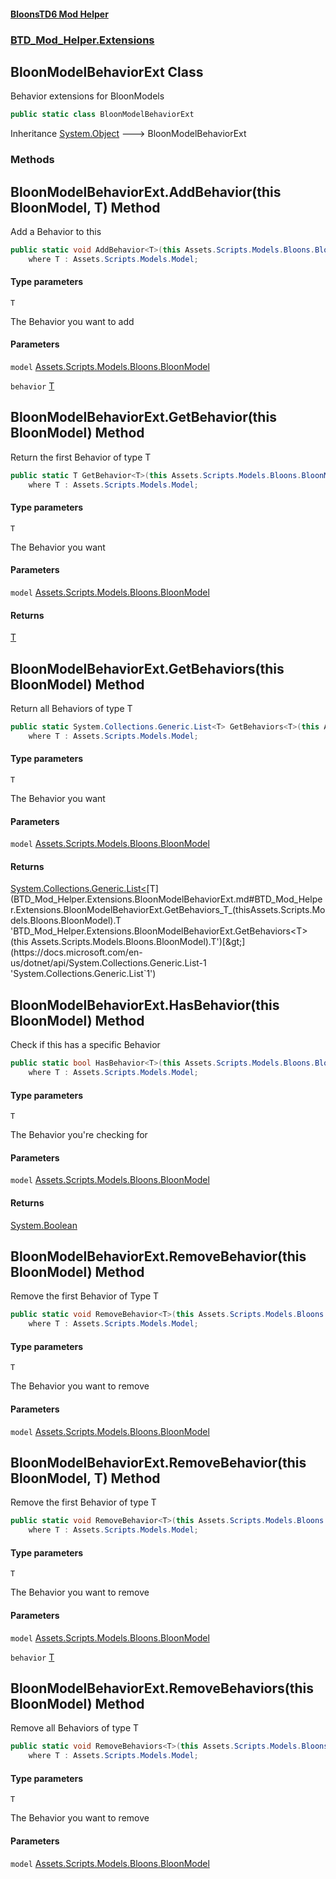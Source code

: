 #### [BloonsTD6 Mod Helper](README.md 'README')
### [BTD_Mod_Helper.Extensions](README.md#BTD_Mod_Helper.Extensions 'BTD_Mod_Helper.Extensions')

## BloonModelBehaviorExt Class

Behavior extensions for BloonModels

```csharp
public static class BloonModelBehaviorExt
```

Inheritance [System.Object](https://docs.microsoft.com/en-us/dotnet/api/System.Object 'System.Object') &#129106; BloonModelBehaviorExt
### Methods

<a name='BTD_Mod_Helper.Extensions.BloonModelBehaviorExt.AddBehavior_T_(thisAssets.Scripts.Models.Bloons.BloonModel,T)'></a>

## BloonModelBehaviorExt.AddBehavior<T>(this BloonModel, T) Method

Add a Behavior to this

```csharp
public static void AddBehavior<T>(this Assets.Scripts.Models.Bloons.BloonModel model, T behavior)
    where T : Assets.Scripts.Models.Model;
```
#### Type parameters

<a name='BTD_Mod_Helper.Extensions.BloonModelBehaviorExt.AddBehavior_T_(thisAssets.Scripts.Models.Bloons.BloonModel,T).T'></a>

`T`

The Behavior you want to add
#### Parameters

<a name='BTD_Mod_Helper.Extensions.BloonModelBehaviorExt.AddBehavior_T_(thisAssets.Scripts.Models.Bloons.BloonModel,T).model'></a>

`model` [Assets.Scripts.Models.Bloons.BloonModel](https://docs.microsoft.com/en-us/dotnet/api/Assets.Scripts.Models.Bloons.BloonModel 'Assets.Scripts.Models.Bloons.BloonModel')

<a name='BTD_Mod_Helper.Extensions.BloonModelBehaviorExt.AddBehavior_T_(thisAssets.Scripts.Models.Bloons.BloonModel,T).behavior'></a>

`behavior` [T](BTD_Mod_Helper.Extensions.BloonModelBehaviorExt.md#BTD_Mod_Helper.Extensions.BloonModelBehaviorExt.AddBehavior_T_(thisAssets.Scripts.Models.Bloons.BloonModel,T).T 'BTD_Mod_Helper.Extensions.BloonModelBehaviorExt.AddBehavior<T>(this Assets.Scripts.Models.Bloons.BloonModel, T).T')

<a name='BTD_Mod_Helper.Extensions.BloonModelBehaviorExt.GetBehavior_T_(thisAssets.Scripts.Models.Bloons.BloonModel)'></a>

## BloonModelBehaviorExt.GetBehavior<T>(this BloonModel) Method

Return the first Behavior of type T

```csharp
public static T GetBehavior<T>(this Assets.Scripts.Models.Bloons.BloonModel model)
    where T : Assets.Scripts.Models.Model;
```
#### Type parameters

<a name='BTD_Mod_Helper.Extensions.BloonModelBehaviorExt.GetBehavior_T_(thisAssets.Scripts.Models.Bloons.BloonModel).T'></a>

`T`

The Behavior you want
#### Parameters

<a name='BTD_Mod_Helper.Extensions.BloonModelBehaviorExt.GetBehavior_T_(thisAssets.Scripts.Models.Bloons.BloonModel).model'></a>

`model` [Assets.Scripts.Models.Bloons.BloonModel](https://docs.microsoft.com/en-us/dotnet/api/Assets.Scripts.Models.Bloons.BloonModel 'Assets.Scripts.Models.Bloons.BloonModel')

#### Returns
[T](BTD_Mod_Helper.Extensions.BloonModelBehaviorExt.md#BTD_Mod_Helper.Extensions.BloonModelBehaviorExt.GetBehavior_T_(thisAssets.Scripts.Models.Bloons.BloonModel).T 'BTD_Mod_Helper.Extensions.BloonModelBehaviorExt.GetBehavior<T>(this Assets.Scripts.Models.Bloons.BloonModel).T')

<a name='BTD_Mod_Helper.Extensions.BloonModelBehaviorExt.GetBehaviors_T_(thisAssets.Scripts.Models.Bloons.BloonModel)'></a>

## BloonModelBehaviorExt.GetBehaviors<T>(this BloonModel) Method

Return all Behaviors of type T

```csharp
public static System.Collections.Generic.List<T> GetBehaviors<T>(this Assets.Scripts.Models.Bloons.BloonModel model)
    where T : Assets.Scripts.Models.Model;
```
#### Type parameters

<a name='BTD_Mod_Helper.Extensions.BloonModelBehaviorExt.GetBehaviors_T_(thisAssets.Scripts.Models.Bloons.BloonModel).T'></a>

`T`

The Behavior you want
#### Parameters

<a name='BTD_Mod_Helper.Extensions.BloonModelBehaviorExt.GetBehaviors_T_(thisAssets.Scripts.Models.Bloons.BloonModel).model'></a>

`model` [Assets.Scripts.Models.Bloons.BloonModel](https://docs.microsoft.com/en-us/dotnet/api/Assets.Scripts.Models.Bloons.BloonModel 'Assets.Scripts.Models.Bloons.BloonModel')

#### Returns
[System.Collections.Generic.List&lt;](https://docs.microsoft.com/en-us/dotnet/api/System.Collections.Generic.List-1 'System.Collections.Generic.List`1')[T](BTD_Mod_Helper.Extensions.BloonModelBehaviorExt.md#BTD_Mod_Helper.Extensions.BloonModelBehaviorExt.GetBehaviors_T_(thisAssets.Scripts.Models.Bloons.BloonModel).T 'BTD_Mod_Helper.Extensions.BloonModelBehaviorExt.GetBehaviors<T>(this Assets.Scripts.Models.Bloons.BloonModel).T')[&gt;](https://docs.microsoft.com/en-us/dotnet/api/System.Collections.Generic.List-1 'System.Collections.Generic.List`1')

<a name='BTD_Mod_Helper.Extensions.BloonModelBehaviorExt.HasBehavior_T_(thisAssets.Scripts.Models.Bloons.BloonModel)'></a>

## BloonModelBehaviorExt.HasBehavior<T>(this BloonModel) Method

Check if this has a specific Behavior

```csharp
public static bool HasBehavior<T>(this Assets.Scripts.Models.Bloons.BloonModel model)
    where T : Assets.Scripts.Models.Model;
```
#### Type parameters

<a name='BTD_Mod_Helper.Extensions.BloonModelBehaviorExt.HasBehavior_T_(thisAssets.Scripts.Models.Bloons.BloonModel).T'></a>

`T`

The Behavior you're checking for
#### Parameters

<a name='BTD_Mod_Helper.Extensions.BloonModelBehaviorExt.HasBehavior_T_(thisAssets.Scripts.Models.Bloons.BloonModel).model'></a>

`model` [Assets.Scripts.Models.Bloons.BloonModel](https://docs.microsoft.com/en-us/dotnet/api/Assets.Scripts.Models.Bloons.BloonModel 'Assets.Scripts.Models.Bloons.BloonModel')

#### Returns
[System.Boolean](https://docs.microsoft.com/en-us/dotnet/api/System.Boolean 'System.Boolean')

<a name='BTD_Mod_Helper.Extensions.BloonModelBehaviorExt.RemoveBehavior_T_(thisAssets.Scripts.Models.Bloons.BloonModel)'></a>

## BloonModelBehaviorExt.RemoveBehavior<T>(this BloonModel) Method

Remove the first Behavior of Type T

```csharp
public static void RemoveBehavior<T>(this Assets.Scripts.Models.Bloons.BloonModel model)
    where T : Assets.Scripts.Models.Model;
```
#### Type parameters

<a name='BTD_Mod_Helper.Extensions.BloonModelBehaviorExt.RemoveBehavior_T_(thisAssets.Scripts.Models.Bloons.BloonModel).T'></a>

`T`

The Behavior you want to remove
#### Parameters

<a name='BTD_Mod_Helper.Extensions.BloonModelBehaviorExt.RemoveBehavior_T_(thisAssets.Scripts.Models.Bloons.BloonModel).model'></a>

`model` [Assets.Scripts.Models.Bloons.BloonModel](https://docs.microsoft.com/en-us/dotnet/api/Assets.Scripts.Models.Bloons.BloonModel 'Assets.Scripts.Models.Bloons.BloonModel')

<a name='BTD_Mod_Helper.Extensions.BloonModelBehaviorExt.RemoveBehavior_T_(thisAssets.Scripts.Models.Bloons.BloonModel,T)'></a>

## BloonModelBehaviorExt.RemoveBehavior<T>(this BloonModel, T) Method

Remove the first Behavior of type T

```csharp
public static void RemoveBehavior<T>(this Assets.Scripts.Models.Bloons.BloonModel model, T behavior)
    where T : Assets.Scripts.Models.Model;
```
#### Type parameters

<a name='BTD_Mod_Helper.Extensions.BloonModelBehaviorExt.RemoveBehavior_T_(thisAssets.Scripts.Models.Bloons.BloonModel,T).T'></a>

`T`

The Behavior you want to remove
#### Parameters

<a name='BTD_Mod_Helper.Extensions.BloonModelBehaviorExt.RemoveBehavior_T_(thisAssets.Scripts.Models.Bloons.BloonModel,T).model'></a>

`model` [Assets.Scripts.Models.Bloons.BloonModel](https://docs.microsoft.com/en-us/dotnet/api/Assets.Scripts.Models.Bloons.BloonModel 'Assets.Scripts.Models.Bloons.BloonModel')

<a name='BTD_Mod_Helper.Extensions.BloonModelBehaviorExt.RemoveBehavior_T_(thisAssets.Scripts.Models.Bloons.BloonModel,T).behavior'></a>

`behavior` [T](BTD_Mod_Helper.Extensions.BloonModelBehaviorExt.md#BTD_Mod_Helper.Extensions.BloonModelBehaviorExt.RemoveBehavior_T_(thisAssets.Scripts.Models.Bloons.BloonModel,T).T 'BTD_Mod_Helper.Extensions.BloonModelBehaviorExt.RemoveBehavior<T>(this Assets.Scripts.Models.Bloons.BloonModel, T).T')

<a name='BTD_Mod_Helper.Extensions.BloonModelBehaviorExt.RemoveBehaviors_T_(thisAssets.Scripts.Models.Bloons.BloonModel)'></a>

## BloonModelBehaviorExt.RemoveBehaviors<T>(this BloonModel) Method

Remove all Behaviors of type T

```csharp
public static void RemoveBehaviors<T>(this Assets.Scripts.Models.Bloons.BloonModel model)
    where T : Assets.Scripts.Models.Model;
```
#### Type parameters

<a name='BTD_Mod_Helper.Extensions.BloonModelBehaviorExt.RemoveBehaviors_T_(thisAssets.Scripts.Models.Bloons.BloonModel).T'></a>

`T`

The Behavior you want to remove
#### Parameters

<a name='BTD_Mod_Helper.Extensions.BloonModelBehaviorExt.RemoveBehaviors_T_(thisAssets.Scripts.Models.Bloons.BloonModel).model'></a>

`model` [Assets.Scripts.Models.Bloons.BloonModel](https://docs.microsoft.com/en-us/dotnet/api/Assets.Scripts.Models.Bloons.BloonModel 'Assets.Scripts.Models.Bloons.BloonModel')